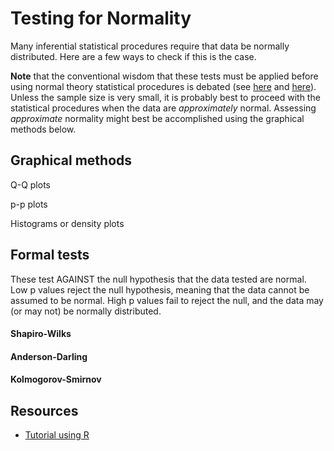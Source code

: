 # Testing for Normality

Many inferential statistical procedures require that data be normally
distributed. Here are a few ways to check if this is the case.

**Note** that the conventional wisdom that these tests must be applied before using normal theory statistical procedures is debated (see [here](http://www.r-bloggers.com/normality-tests-don%E2%80%99t-do-what-you-think-they-do/) and [here](http://stackoverflow.com/questions/7781798/seeing-if-data-is-normally-distributed-in-r/)). Unless the sample size is very small, it is probably best to proceed with the statistical procedures when the data are *approximately* normal. Assessing *approximate* normality might best be accomplished using the graphical methods below.

## Graphical methods

Q-Q plots

p-p plots

Histograms or density plots

## Formal tests

These test AGAINST the null hypothesis that the data tested are normal.
Low p values reject the null hypothesis, meaning that the data cannot be
assumed to be normal. High p values fail to reject the null, and the
data may (or may not) be normally distributed.

#### Shapiro-Wilks

#### Anderson-Darling

#### Kolmogorov-Smirnov

## Resources
* [Tutorial using R](http://www.u.arizona.edu/~kuchi/Courses/MAT167/Files/LH_LEC.0450.RandVars.AssesNorm.pdf)
